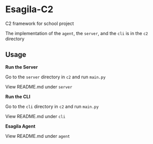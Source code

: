 # Esagila-C2
C2 framework for school project

The implementation of the `agent`, the `server`, and the `cli` is in the `c2` directory

## Usage

**Run the Server**

Go to the `server` directory in `c2` and run `main.py`

View README.md under `server`

**Run the CLI**

Go to the `cli` directory in `c2` and run `main.py`

View README.md under `cli`

**Esagila Agent**

View README.md under `agent`
